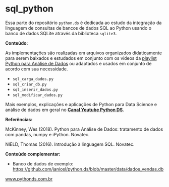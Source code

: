 # sql_python
Essa parte do repositório `python.ds` é dedicada ao estudo da integração da linguagem de consultas de bancos de dados SQL ao Python usando o banco de dados SQLite através da biblioteca `sqlite3`.

**Conteúdo:**

As implementações são realizadas em arquivos organizados didaticamente para serem baixados e estudados em conjunto com os vídeos da
[playlist Python para Análise de Dados](https://youtube.com/playlist?list=PL0XxTDj23A1GSZuDOn5w3gunJKOhV267t) ou adaptados e usados em conjunto de acordo com sua necessidade.

* `sql_carga_dados.py` 
* `sql_criar_db.py`
* `sql_inserir_dados.py`
* `sql_modificar_dados.py`


Mais exemplos, explicações e aplicações de Python para Data Science e análise de dados em geral no [**Canal Youtube Python DS**]( https://www.youtube.com/channel/UCdpQJDGrM3Xj58ZFF-2UNBA?view_as=subscriber).

**Referências:**

McKinney, Wes (2018). Python para Análise de Dados: tratamento de dados com pandas, numpy e iPython. Novatec.

NIELD, Thomas (2016). Introdução à linguagem SQL. Novatec.



**Conteúdo complementar:**

* Banco de dados de exemplo: https://github.com/janiosl/python.ds/blob/master/data/dados_vendas.db

www.pythonds.com.br
